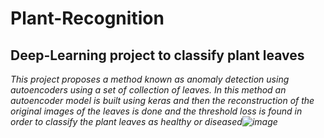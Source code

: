 # Plant-Recognition
## Deep-Learning project to classify plant leaves
*This project proposes a method known as anomaly detection using autoencoders using a set of collection of leaves. In this method an autoencoder model is built using keras and then the reconstruction of the original images of the leaves is done and the threshold loss is found in order to classify the plant leaves as healthy or diseased![image](https://user-images.githubusercontent.com/43497662/137612214-1f632139-1913-4d72-88c3-f775c63e497c.png)*

